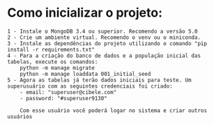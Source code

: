 # Como inicializar o projeto:

    1 - Instale o MongoDB 3.4 ou superior. Recomendo a versão 5.0
    2 - Crie um ambiente virtual. Recomendo o venv ou o miniconda.
    3 - Instale as dependências do projeto utilizando o comando "pip install -r requirements.txt"
    4 - Para a criação do banco de dados e a população inicial das tabelas, execute os comandos:
        python -m manage migrate        
        python -m manage loaddata 001_initial_seed
    5 - Agora as tabelas já terão dados iniciais para teste. Um superusuário com as seguintes credenciais foi criado:
        - email: "superuser@cibele.com"
        - password: "#superuser9130"

        Com esse usuário você poderá logar no sistema e criar outros usuários

